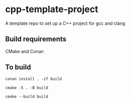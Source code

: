 # cpp-template-project

A template repo to set up a C++ project for gcc and clang

## Build requirements

CMake and Conan

## To build

`conan install . -if build`

`cmake -S . -B build`

`cmake --build build`
